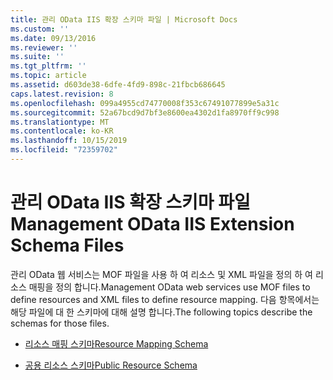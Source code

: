 ```yaml
---
title: 관리 OData IIS 확장 스키마 파일 | Microsoft Docs
ms.custom: ''
ms.date: 09/13/2016
ms.reviewer: ''
ms.suite: ''
ms.tgt_pltfrm: ''
ms.topic: article
ms.assetid: d603de38-6dfe-4fd9-898c-21fbcb686645
caps.latest.revision: 8
ms.openlocfilehash: 099a4955cd74770008f353c67491077899e5a31c
ms.sourcegitcommit: 52a67bcd9d7bf3e8600ea4302d1fa8970ff9c998
ms.translationtype: MT
ms.contentlocale: ko-KR
ms.lasthandoff: 10/15/2019
ms.locfileid: "72359702"
---
```

# <a name="management-odata-iis-extension-schema-files"></a><span data-ttu-id="daaff-102">관리 OData IIS 확장 스키마 파일</span><span class="sxs-lookup"><span data-stu-id="daaff-102">Management OData IIS Extension Schema Files</span></span>

<span data-ttu-id="daaff-103">관리 OData 웹 서비스는 MOF 파일을 사용 하 여 리소스 및 XML 파일을 정의 하 여 리소스 매핑을 정의 합니다.</span><span class="sxs-lookup"><span data-stu-id="daaff-103">Management OData web services use MOF files to define resources and XML files to define resource mapping.</span></span> <span data-ttu-id="daaff-104">다음 항목에서는 해당 파일에 대 한 스키마에 대해 설명 합니다.</span><span class="sxs-lookup"><span data-stu-id="daaff-104">The following topics describe the schemas for those files.</span></span>

- [<span data-ttu-id="daaff-105">리소스 매핑 스키마</span><span class="sxs-lookup"><span data-stu-id="daaff-105">Resource Mapping Schema</span></span>](./resource-mapping-schema.md)

- [<span data-ttu-id="daaff-106">공용 리소스 스키마</span><span class="sxs-lookup"><span data-stu-id="daaff-106">Public Resource Schema</span></span>](./public-resource-schema.md)